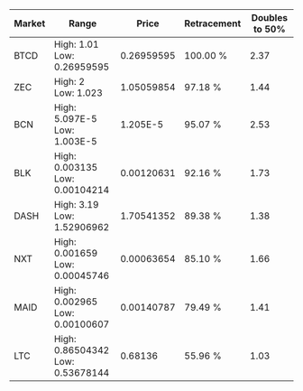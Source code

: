 | Market | Range | Price| Retracement | Doubles to 50% |
| --- | --- | --- | --- | --- |
| BTCD | High: 1.01<br />Low: 0.26959595 | 0.26959595 | 100.00 % | 2.37 |
| ZEC | High: 2<br />Low: 1.023 | 1.05059854 | 97.18 % | 1.44 |
| BCN | High: 5.097E-5<br />Low: 1.003E-5 | 1.205E-5 | 95.07 % | 2.53 |
| BLK | High: 0.003135<br />Low: 0.00104214 | 0.00120631 | 92.16 % | 1.73 |
| DASH | High: 3.19<br />Low: 1.52906962 | 1.70541352 | 89.38 % | 1.38 |
| NXT | High: 0.001659<br />Low: 0.00045746 | 0.00063654 | 85.10 % | 1.66 |
| MAID | High: 0.002965<br />Low: 0.00100607 | 0.00140787 | 79.49 % | 1.41 |
| LTC | High: 0.86504342<br />Low: 0.53678144 | 0.68136 | 55.96 % | 1.03 |
